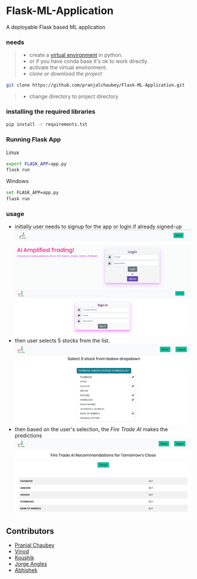 # Flask-ML-Application
A deployable Flask based ML application

### needs
> * create a [virtual environment](https://packaging.python.org/guides/installing-using-pip-and-virtual-environments/) in python.
> * or if you have conda base it's ok to work directly.
> * activate the virtual environment.
> * _clone or download the project_
```bash
git clone https://github.com/pranjalchaubey/Flask-ML-Application.git 
```
> * change directory to project directory

### installing the required libraries
```bash
pip install -r requirements.txt
```

### Running Flask App
Linux
```bash
export FLASK_APP=app.py
flask run
```
Windows 
```bash
set FLASK_APP=app.py
flask run
```

### usage
* initially user needs to signup for the app or login if already signed-up
![login image](/images/s1.png)
![signup image](/images/scrn2.png)
* then user selects 5 stocks from the list.
![select image](/images/s3.png)
* then based on the user's selection, the _Fire Trade AI_ makes the predictions
![predict image](/images/s5.png)

## Contributors

* [Pranjal Chaubey](https://github.com/pranjalchaubey)
* [Vinod](https://github.com/raita0100)
* [Koushik](https://github.com/koushikkolli)
* [Jorge Angles](https://github.com/anglesjo)
* [Abhishek](https://github.com/yossi94)
